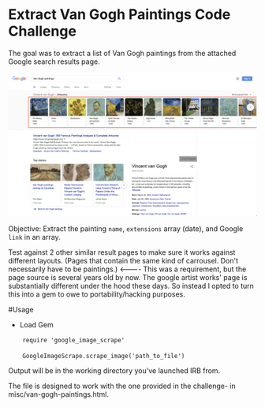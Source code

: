 # Extract Van Gogh Paintings Code Challenge

The goal was to extract a list of Van Gogh paintings from the attached Google search results page.

![Van Gogh paintings](https://github.com/serpapi/code-challenge/blob/master/files/van-gogh-paintings.png?raw=true "Van Gogh paintings")

Objective: Extract the painting `name`, `extensions` array (date), and Google `link` in an array.


[relevant test]: https://github.com/serpapi/test-knowledge-graph-desktop/blob/master/spec/knowledge_graph_claude_monet_paintings_spec.rb
[sample json]: https://raw.githubusercontent.com/serpapi/code-challenge/master/files/van-gogh-paintings.json
[html file]: https://raw.githubusercontent.com/serpapi/code-challenge/master/files/van-gogh-paintings.html
[expected array]: https://raw.githubusercontent.com/serpapi/code-challenge/master/files/expected-array.json

Test against 2 other similar result pages to make sure it works against different layouts. (Pages that contain the same kind of carrousel. Don't necessarily have to be paintings.) <---- This was a requirement, but the page source is several years old by now. The google artist works' page is substantially different under the hood these days. So instead I opted to turn this into a gem to owe to portability/hacking purposes.



#Usage

- Load Gem
```
	require 'google_image_scrape'

	GoogleImageScrape.scrape_image('path_to_file')
```

Output will be in the working directory you've launched IRB from.

The file is designed to work with the one provided in the challenge- in misc/van-gogh-paintings.html.
